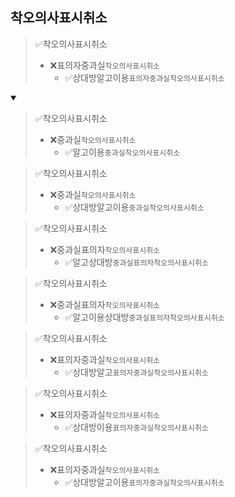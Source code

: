 ## 착오의사표시취소
> ✅착오의사표시취소
> - ❌표의자중과실`착오의사표시취소`
>   - ✅상대방알고이용`표의자중과실착오의사표시취소`
<details open>
    <summary></summary>

> ✅착오의사표시취소
> - ❌중과실`착오의사표시취소`
>   - ✅알고이용`중과실착오의사표시취소`

> ✅착오의사표시취소
> - ❌중과실`착오의사표시취소`
>   - ✅상대방알고이용`중과실착오의사표시취소`



> ✅착오의사표시취소
> - ❌중과실표의자`착오의사표시취소`
>   - ✅알고상대방`중과실표의자착오의사표시취소`

> ✅착오의사표시취소
> - ❌중과실표의자`착오의사표시취소`
>   - ✅알고이용상대방`중과실표의자착오의사표시취소`



> ✅착오의사표시취소
> - ❌표의자중과실`착오의사표시취소`
>   - ✅상대방알고`표의자중과실착오의사표시취소`

> ✅착오의사표시취소
> - ❌표의자중과실`착오의사표시취소`
>   - ✅상대방이용`표의자중과실착오의사표시취소`

> ✅착오의사표시취소
> - ❌표의자중과실`착오의사표시취소`
>   - ✅상대방알고이용`표의자중과실착오의사표시취소`
</details>

